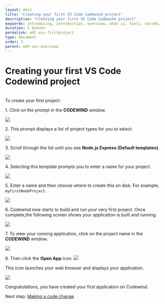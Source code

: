 ```yaml
---
layout: docs
title: "Creating your first VS Code Codewind project"
description: "Creating your first VS Code Codewind project"
keywords: introducing, introduction, overview, what is, tools, vscode, visual, studio, code, java, microprofile, spring, node, nodejs, node.js, javascript, Codewind for VS Code, tools, view, debug, integrate, open a shell session, toggle auto build, manually build, scope VS Code workspace, disable, enable, delete
duration: 1 minute
permalink: mdt-vsc-firstproject
type: document
order: 2
parent: mdt-vsc-overview
---
```

# Creating your first VS Code Codewind project
<br/>
To create your first project:

1\. Click on the prompt in the **CODEWIND** window.

![](dist/images/createproject.png)

2\. This prompt displays a list of project types for you to select. 

![](dist/images/listtemplates.png)

3\. Scroll through the list until you see **Node.js Express (Default templates)**.

![](dist/images/nodetemplate.png)

4\. Selecting this template prompts you to enter a name for your project.

![](dist/images/projectname.png)

5\. Enter a name and then choose where to create this on disk. For example, `myFirstNodeProject`.

![](dist/images/projloc.png)

6\. Codewind now starts to build and run your very first project. Once complete,the following screen shows your application is built and running.

![](dist/images/allbuilt.png)

7\. To view your running application, click on the project name in the **CODEWIND** window. 

![](dist/images/launch.png)

8\. Then click the **Open App** icon.
![](dist/images/launchicon.png)

This icon launches your web browser and displays your application.

![](dist/images/runningapp.png)

Congratulations, you have created your first application on Codewind.

Next step: [Making a code change](vsc-codechange.html)


